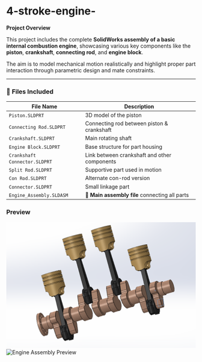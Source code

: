 # 4-stroke-engine-

 **Project Overview**

This project includes the complete **SolidWorks assembly of a basic internal combustion engine**, showcasing various key components like the **piston**, **crankshaft**, **connecting rod**, and **engine block**.

The aim is to model mechanical motion realistically and highlight proper part interaction through parametric design and mate constraints.

---

### 🧩 **Files Included**

| File Name                     | Description                                    |
| ----------------------------- | ---------------------------------------------- |
| `Piston.SLDPRT`               | 3D model of the piston                         |
| `Connecting Rod.SLDPRT`       | Connecting rod between piston & crankshaft     |
| `Crankshaft.SLDPRT`           | Main rotating shaft                            |
| `Engine Block.SLDPRT`         | Base structure for part housing                |
| `Crankshaft Connector.SLDPRT` | Link between crankshaft and other components   |
| `Split Rod.SLDPRT`            | Supportive part used in motion                 |
| `Con Rod.SLDPRT`              | Alternate con-rod version                      |
| `Connector.SLDPRT`            | Small linkage part                             |
| `Engine_Assembly.SLDASM`      | 🔧 **Main assembly file** connecting all parts |



### **Preview**

![Engine Assembly Preview](preview.png)
![Engine Assembly Preview](preview%_engine.png)



